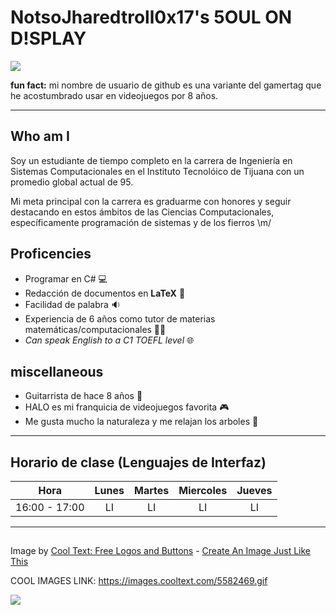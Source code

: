 # NotsoJharedtroll0x17's 5OUL ON D!SPLAY

![](https://drive.google.com/uc?export=view&id=1tiaVx2dea2rct01yTGNYpr_Qe3kDufcO)

**fun fact:** mi nombre de usuario de github es una variante del gamertag que he acostumbrado usar en videojuegos por 8 años.

---

## Who am I

Soy un estudiante de tiempo completo en la carrera de Ingeniería en Sistemas Computacionales en el Instituto Tecnolóico de Tijuana con un promedio
global actual de 95.

Mi meta principal con la carrera es graduarme con honores y seguir destacando en estos ámbitos de las Ciencias Computacionales, específicamente programación de sistemas y de los fierros \m/

## Proficencies

- Programar en C# 💻
- Redacción de documentos en **LaTeX** 🧾
- Facilidad de palabra 🔉
- Experiencia de 6 años como tutor de materias matemáticas/computacionales 👨‍🏫 
- *Can speak English to a C1 TOEFL level* 🌐

## miscellaneous

- Guitarrista de hace 8 años 🎸
- HALO es mi franquicia de videojuegos favorita 🎮
- Me gusta mucho la naturaleza y me relajan los arboles 🌳

---

## Horario de clase (Lenguajes de Interfaz)
|    **Hora**   | **Lunes** | **Martes** | **Miercoles** | **Jueves** |
|:-------------:|:---------:|:----------:|:-------------:|:----------:|
| 16:00 - 17:00 | LI        | LI         | LI            | LI         |

---

<a href="https://es.cooltext.com"><img src="https://images.cooltext.com/5582469.gif" width="125" height="15" alt="" /></a>
<br />Image by <a href="https://es.cooltext.com">Cool Text: Free Logos and Buttons</a> - <a href="https://es.cooltext.com/Edit-Logo?LogoID=4040554153">Create An Image Just Like This</a>

COOL IMAGES LINK: https://images.cooltext.com/5582469.gif

![](https://drive.google.com/uc?export=view&id=1NyFE74dh_SUd1ujtsWuXR0admDubfRQp)
